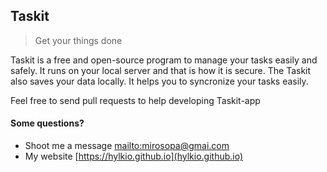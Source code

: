 ## Taskit

> Get your things done

Taskit is a free and open-source program to manage your tasks easily and safely. It runs on your local server and that is how it is secure.
The Taskit also saves your data locally. It helps you to syncronize your tasks easily.

Feel free to send pull requests to help developing Taskit-app

#### Some questions?

- Shoot me a message [mailto:mirosopa@gmai.com](mirosopa@gmail.com)
- My website [https://hylkio.github.io](hylkio.github.io)
